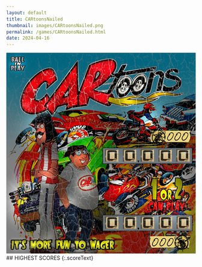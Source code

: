```yaml
---
layout: default
title: CARtoonsNailed
thumbnail: images/CARtoonsNailed.png
permalink: /games/CARtoonsNailed.html
date: 2024-04-16
---
```


<img src="../images/CARtoonsNailed.png" class="gameThumbnail img-fluid mx-auto align-middle">
## HIGHEST SCORES
{:.scoreText}

